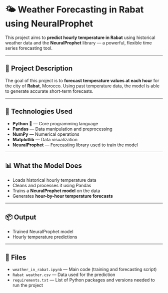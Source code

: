 # 🌤️ Weather Forecasting in Rabat using NeuralProphet

This project aims to **predict hourly temperature in Rabat** using historical weather data and the **NeuralProphet** library — a powerful, flexible time series forecasting tool.

---

## 📌 Project Description

The goal of this project is to **forecast temperature values at each hour** for the city of **Rabat**, Morocco. Using past temperature data, the model is able to generate accurate short-term forecasts.

---

## 🧠 Technologies Used

- **Python** 🐍 — Core programming language
- **Pandas** — Data manipulation and preprocessing
- **NumPy** — Numerical operations
- **Matplotlib** — Data visualization
- **NeuralProphet** — Forecasting library used to train the model

---

## 📊 What the Model Does

- Loads historical hourly temperature data
- Cleans and processes it using Pandas
- Trains a **NeuralProphet model** on the data
- Generates **hour-by-hour temperature forecasts**

---

## 📦 Output

- Trained NeuralProphet model
- Hourly temperature predictions

---

## 📁 Files

- `weather_in_rabat.ipynb` — Main code (training and forecasting script)
- `Rabat weather.csv` — Data used for the prediction
- `requirements.txt` — List of Python packages and versions needed to run the project

